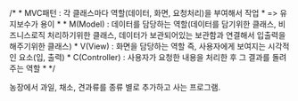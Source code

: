 /*
	 * MVC패턴 : 각 클래스마다 역할(데이터, 화면, 요청처리)을 부여해서 작업
	 * 			=> 유지보수가 용이
	 * 
	 * M(Model) : 데이터를 담당하는 역할(데이터를 담기위한 클래스, 비즈니스로직 처리하기위한 클래스, 데이터가 보관되어있는 보관함과 연결해서 입출력을 해주기위한 클래스)
	 * V(View) : 화면을 담당하는 역할 즉, 사용자에게 보여지는 시각적인 요소(입, 출력)
	 * C(Controller) : 사용자가 요청한 내용을 처리한 후 그 결과를 돌려주는 역할
	 *
	 */

  농장에서 과일, 채소, 견과류를 종류 별로 추가하고 사는 프로그램.
